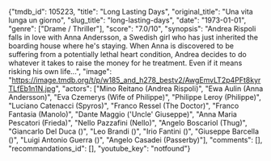 {"tmdb_id": 105223, "title": "Long Lasting Days", "original_title": "Una vita lunga un giorno", "slug_title": "long-lasting-days", "date": "1973-01-01", "genre": ["Drame / Thriller"], "score": "7.0/10", "synopsis": "Andrea Rispoli falls in love with Anna Andersson, a Swedish girl who has just inherited the boarding house where he's staying. When Anna is discovered to be suffering from a potentially lethal heart condition, Andrea decides to do whatever it takes to raise the money for he treatment. Even if it means risking his own life...", "image": "https://image.tmdb.org/t/p/w185_and_h278_bestv2/AwgEmvLT2p4PFt8kyrTLfEb1n1N.jpg", "actors": ["Mino Reitano (Andrea Rispoli)", "Ewa Aulin (Anna Andersson)", "Eva Czemerys (Wife of Philippe)", "Philippe Leroy (Philippe)", "Luciano Catenacci (Spyros)", "Franco Ressel (The Doctor)", "Franco Fantasia (Manolo)", "Dante Maggio ('Uncle' Giuseppe)", "Anna Maria Pescatori (Frieda)", "Nello Pazzafini (Nello)", "Angelo Boscariol (Thug)", "Giancarlo Del Duca ()", "Leo Brandi ()", "Irio Fantini ()", "Giuseppe Barcella ()", "Luigi Antonio Guerra ()", "Angelo Casadei (Passerby)"], "comments": [], "recommandations_id": [], "youtube_key": "notfound"}